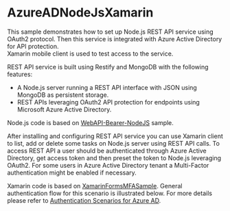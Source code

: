 
# AzureADNodeJsXamarin 

This sample demonstrates how to set up Node.js REST API service using OAuth2 protocol. Then this service is integrated with Azure Active Directory for API protection.  
Xamarin mobile client is used to test access to the service.

REST API service is built using Restify and MongoDB with the following features:
* A Node.js server running a REST API interface with JSON using MongoDB as persistent storage.
* REST APIs leveraging OAuth2 API protection for endpoints using Microsoft Azure Active Directory.

Node.js code is based on [WebAPI-Bearer-NodeJS](https://github.com/AzureADQuickStarts/WebAPI-Bearer-NodeJS) sample.

After installing and configuring REST API service you can use Xamarin client to list, add or delete some tasks on Node.js server using REST API calls. To access REST API a user should be authenticated through Azure Active Directory, get access token and then preset the token to Node.js leveraging OAuth2. For some users in Azure Active Directory tenant a Multi-Factor authentication might be enabled if necessary.

Xamarin code is based on [XamarinFormsMFASample](https://github.com/rzdebskiy/XamarinFormsMFASample). 
General authentication flow for this scenario is illustrated below. For more details please refer to [Authentication Scenarios for Azure AD](https://docs.microsoft.com/en-us/azure/active-directory/develop/active-directory-authentication-scenarios#native-application-to-web-api).


